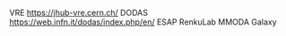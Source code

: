 VRE https://jhub-vre.cern.ch/
DODAS https://web.infn.it/dodas/index.php/en/
ESAP 
RenkuLab
MMODA
Galaxy
